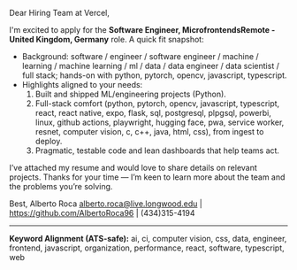 Dear Hiring Team at Vercel,

I'm excited to apply for the **Software Engineer, MicrofrontendsRemote - United Kingdom, Germany** role. A quick fit snapshot:
- Background: software / engineer / software engineer / machine / learning / machine learning / ml / data / data engineer / data scientist / full stack; hands-on with python, pytorch, opencv, javascript, typescript.
- Highlights aligned to your needs:
  1) Built and shipped ML/engineering projects (Python).
  2) Full-stack comfort (python, pytorch, opencv, javascript, typescript, react, react native, expo, flask, sql, postgresql, plpgsql, powerbi, linux, github actions, playwright, hugging face, pwa, service worker, resnet, computer vision, c, c++, java, html, css), from ingest to deploy.
  3) Pragmatic, testable code and lean dashboards that help teams act.

I’ve attached my resume and would love to share details on relevant projects. Thanks for your time — I’m keen to learn more about the team and the problems you’re solving.

Best,
Alberto Roca
alberto.roca@live.longwood.edu | https://github.com/AlbertoRoca96 | (434)315-4194

---
**Keyword Alignment (ATS-safe):** ai, ci, computer vision, css, data, engineer, frontend, javascript, organization, performance, react, software, typescript, web
